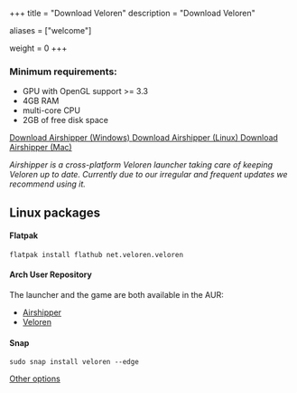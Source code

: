 +++
title = "Download Veloren"
description = "Download Veloren"

aliases = ["welcome"]

weight = 0
+++

### Minimum requirements:

- GPU with OpenGL support >= 3.3
- 4GB RAM
- multi-core CPU
- 2GB of free disk space

<a class='home_button' href="https://github.com/songtronix/airshipper/releases/latest/download/airshipper-windows.msi">
    <i class="icon-download"></i> Download Airshipper (Windows)
</a>
<a class='home_button' href="https://github.com/songtronix/airshipper/releases/latest/download/airshipper-linux.zip">
    <i class="icon-download"></i> Download Airshipper (Linux)
</a>
<a class='home_button' href="https://github.com/songtronix/airshipper/releases/latest/download/airshipper-macos.zip">
    <i class="icon-download"></i> Download Airshipper (Mac)
</a>

_Airshipper is a cross-platform Veloren launcher taking care of keeping Veloren up to date. Currently due to our irregular and frequent updates we recommend using it._

## Linux packages

#### Flatpak

`flatpak install flathub net.veloren.veloren`

#### Arch User Repository

The launcher and the game are both available in the AUR:

* [Airshipper](https://aur.archlinux.org/packages/airshipper/)
* [Veloren](https://aur.archlinux.org/packages/veloren/)

#### Snap

`sudo snap install veloren --edge`

[Other options](@/download-other.md)
